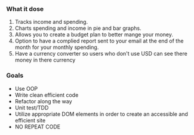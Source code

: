 ### What it dose

1. Tracks income and spending.
2. Charts spending and income in pie and bar graphs.
3. Allows you to create a budget plan to better mange your money.
4. Option to have a complied report sent to your email at the end of the month for your monthly spending.
5. Have a currency converter so users who don't use USD can see there money in there currency

### Goals

- Use OOP
- Write clean efficient code
- Refactor along the way
- Unit test/TDD
- Utilize appropriate DOM elements in order to create an accessible and efficient site
- NO REPEAT CODE
